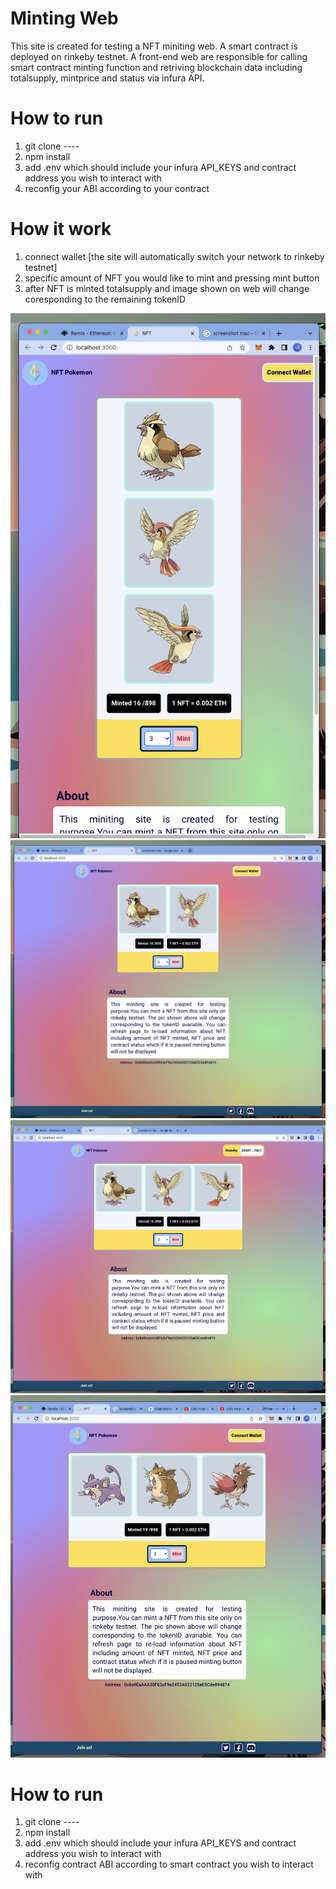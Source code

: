 # Minting Web 
This site is created for testing a NFT miniting web. A smart contract is deployed on rinkeby testnet. 
A front-end web are responsible for calling smart contract minting function and retriving 
blockchain data including totalsupply, mintprice and status via infura API. 

# How to run
1. git clone ----
2. npm install
3. add .env which should include your infura API_KEYS and contract address you wish to interact with
4. reconfig your ABI according to your contract

# How it work
1. connect wallet [the site will automatically switch your network to rinkeby testnet]
2. specific amount of NFT you would like to mint and pressing mint button
3. after NFT is minted totalsupply and image shown on web will change coresponding to the remaining tokenID

<img src="/screenshot/2.png" alt="screenshot"/>
<img src="/screenshot/1.png" alt="screenshot"/>
<img src="/screenshot/3.png" alt="screenshot"/>
<img src="/screenshot/4.png" alt="screenshot"/>

# How to run
1. git clone ----
2. npm install
3. add .env which should include your infura API_KEYS and contract address you wish to interact with
4. reconfig contract ABI according to smart contract you wish to interact with

